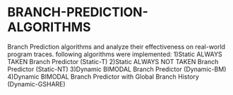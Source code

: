 # BRANCH-PREDICTION-ALGORITHMS
Branch Prediction algorithms and analyze their effectiveness on real-world program traces.
following algorithms were implemented:
1)Static ALWAYS TAKEN Branch Predictor (Static-T)
2)Static ALWAYS NOT TAKEN Branch Predictor (Static-NT)
3)Dynamic BIMODAL Branch Predictor (Dynamic-BM)
4)Dynamic BIMODAL Branch Predictor with Global Branch History (Dynamic-GSHARE)
